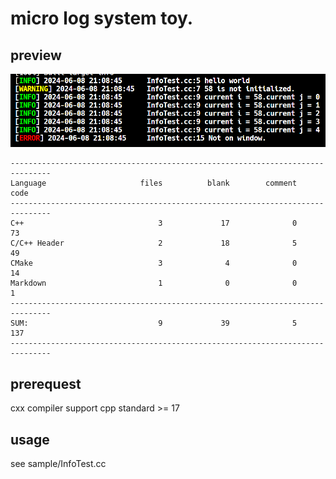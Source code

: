 # micro log system toy.

## preview
![](./img/image.png)

``` plain text
-------------------------------------------------------------------------------
Language                     files          blank        comment           code
-------------------------------------------------------------------------------
C++                              3             17              0             73
C/C++ Header                     2             18              5             49
CMake                            3              4              0             14
Markdown                         1              0              0              1
-------------------------------------------------------------------------------
SUM:                             9             39              5            137
-------------------------------------------------------------------------------
```
## prerequest
cxx compiler support cpp standard >= 17

## usage
see sample/InfoTest.cc

